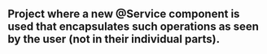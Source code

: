 ## Project where a new @Service component is used that encapsulates such operations as seen by the user (not in their individual parts).
